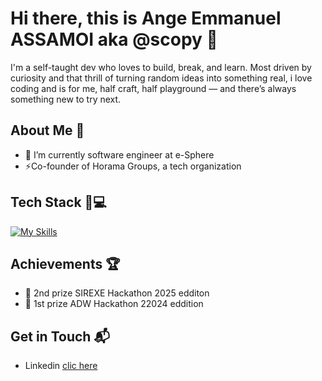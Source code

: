 # Hi there, this is Ange Emmanuel ASSAMOI aka @scopy 👋

I'm a self-taught dev who loves to build, break, and learn.
Most driven by curiosity and that thrill of turning random ideas into something real, i love coding and 
is for me, half craft, half playground — and there’s always something new to try next.

<!--
- 🔭 I’m currently working on ...
- 🌱 I’m currently learning ...
- 👯 I’m looking to collaborate on ...
- 🤔 I’m looking for help with ...
- 💬 Ask me about ...
- 📫 How to reach me: ...
- 😄 Pronouns: ...
- ⚡ Fun fact: ...
-->

## About Me 🚀
- 🔭 I’m currently software engineer at e-Sphere
- ⚡Co-founder of Horama Groups, a tech organization

## Tech Stack 🎒💻
[![My Skills](https://skillicons.dev/icons?i=cpp,qt,py,js,ts,laravel,mysql,postgres,prisma,pnpm,docker,md,regex,vercel,azure,git&perline=6)](https://skillicons.dev)

## Achievements 🏆
- 🌟 2nd prize SIREXE Hackathon 2025 edditon
- 🌟 1st prize ADW Hackathon 22024 eddition

## Get in Touch 📬
- Linkedin [clic here](https://www.linkedin.com/public-profile/settings?trk=d_flagship3_profile_self_view_public_profile)
